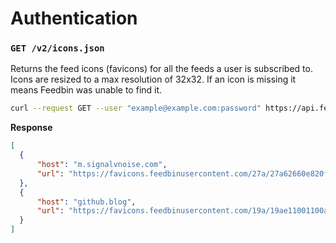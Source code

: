 Authentication
==============

### `GET /v2/icons.json`

Returns the feed icons (favicons) for all the feeds a user is subscribed to. Icons are resized to a max resolution of 32x32. If an icon is missing it means Feedbin was unable to find it.

```bash
curl --request GET --user "example@example.com:password" https://api.feedbin.com/v2/icons.json
```

**Response**

```json
[
  {
      "host": "m.signalvnoise.com",
      "url": "https://favicons.feedbinusercontent.com/27a/27a62660e820f80421e1e57551b070e6e42e52d4.png"
  },
  {
      "host": "github.blog",
      "url": "https://favicons.feedbinusercontent.com/19a/19ae11001100ad1497fba45580a546b022c2a8d3.png"
  }
]
```